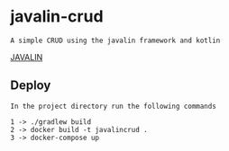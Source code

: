 # javalin-crud

```
A simple CRUD using the javalin framework and kotlin
```
[JAVALIN](https://javalin.io/)


## Deploy

```
In the project directory run the following commands

1 -> ./gradlew build
2 -> docker build -t javalincrud .
3 -> docker-compose up
```